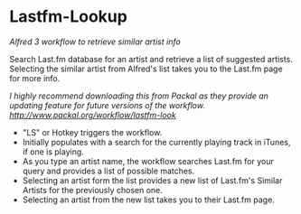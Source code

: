 Lastfm-Lookup
=============

*Alfred 3 workflow to retrieve similar artist info*

Search Last.fm database for an artist and retrieve a list of suggested artists. Selecting the similar artist from Alfred's list takes you to the Last.fm page for more info.

*I highly recommend downloading this from Packal as they provide an updating feature for future versions of the workflow.
http://www.packal.org/workflow/lastfm-look*

- "LS" or Hotkey triggers the workflow.
- Initially populates with a search for the currently playing track in iTunes, if one is playing.
- As you type an artist name, the workflow searches Last.fm for your query and provides a list of possible matches.
- Selecting an artist form the list provides a new list of Last.fm's Similar Artists for the previously chosen one.
- Selecting an artist from the new list takes you to their Last.fm page.